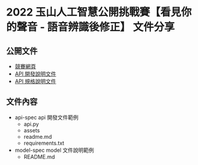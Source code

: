 # 2022 玉山人工智慧公開挑戰賽【看見你的聲音 - 語音辨識後修正】 文件分享

## 公開文件
- [競賽網頁](https://tbrain.trendmicro.com.tw/Competitions/Details/23)
- [API 開發說明文件](https://hackmd.io/@esun-ai-competition/ry0f0yDGq)
- [API 規格說明文件](https://hackmd.io/@esun-ai-competition/SJ9IaQlGc)

## 文件內容
- api-spec 
    api 開發文件範例
    - api.py
    - assets
    - readme.md
    - requirements.txt
- model-spec
    model 文件說明範例
    - README.md
